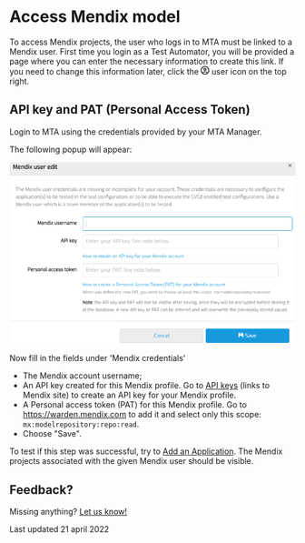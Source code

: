 # Access Mendix model

To access Mendix projects, the user who logs in to MTA must be linked to a Mendix user.
First time you login as a Test Automator, you will be provided a page where you can enter the necessary information to create this link.
If you need to change this information later, click the <svg role="img" viewBox="0 0 512 512" width="15" height="15" xmlns="http://www.w3.org/2000/svg"><path fill="currentColor" d="M256 112c-48.6 0-88 39.4-88 88C168 248.6 207.4 288 256 288s88-39.4 88-88C344 151.4 304.6 112 256 112zM256 240c-22.06 0-40-17.95-40-40C216 177.9 233.9 160 256 160s40 17.94 40 40C296 222.1 278.1 240 256 240zM256 0C114.6 0 0 114.6 0 256s114.6 256 256 256s256-114.6 256-256S397.4 0 256 0zM256 464c-46.73 0-89.76-15.68-124.5-41.79C148.8 389 182.4 368 220.2 368h71.69c37.75 0 71.31 21.01 88.68 54.21C345.8 448.3 302.7 464 256 464zM416.2 388.5C389.2 346.3 343.2 320 291.8 320H220.2c-51.36 0-97.35 26.25-124.4 68.48C65.96 352.5 48 306.3 48 256c0-114.7 93.31-208 208-208s208 93.31 208 208C464 306.3 446 352.5 416.2 388.5z"/></svg> user icon on the top right.

## API key and PAT (Personal Access Token)

Login to MTA using the credentials provided by your MTA Manager.

The following popup will appear:

![Mendix credentials](images/mx-credentials.png)

Now fill in the fields under 'Mendix credentials'
- The Mendix account username;
- An API key created for this Mendix profile. Go to [API keys](https://sprintr.home.mendix.com/link/profilesettings/apikeys) (links to Mendix site) to create an API key for your Mendix profile.
- A Personal access token (PAT) for this Mendix profile. Go to https://warden.mendix.com to add it and select only this scope: `mx:modelrepository:repo:read`.
- Choose "Save".

To test if this step was successful, try to [Add an Application](run-first-test). The Mendix projects associated with the given Mendix user should be visible.


## Feedback?
Missing anything? [Let us know!](mailto:support@menditect.com)

Last updated 21 april 2022